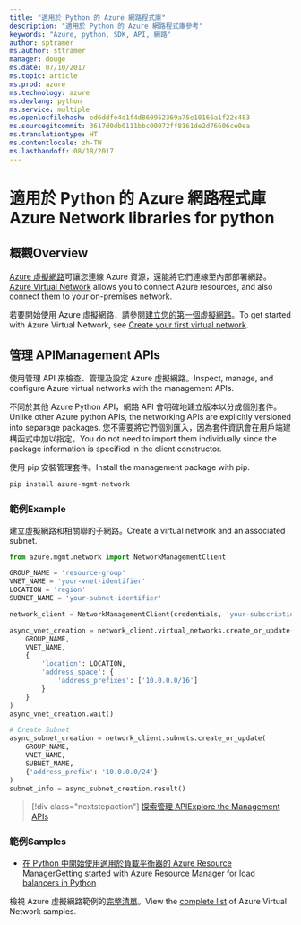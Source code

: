 ```yaml
---
title: "適用於 Python 的 Azure 網路程式庫"
description: "適用於 Python 的 Azure 網路程式庫參考"
keywords: "Azure, python, SDK, API, 網路"
author: sptramer
ms.author: sttramer
manager: douge
ms.date: 07/10/2017
ms.topic: article
ms.prod: azure
ms.technology: azure
ms.devlang: python
ms.service: multiple
ms.openlocfilehash: ed6ddfe4d1f4d860952369a75e10166a1f22c483
ms.sourcegitcommit: 3617d0db0111bbc00072ff8161de2d76606ce0ea
ms.translationtype: HT
ms.contentlocale: zh-TW
ms.lasthandoff: 08/18/2017
---
```

# <a name="azure-network-libraries-for-python"></a><span data-ttu-id="45b25-104">適用於 Python 的 Azure 網路程式庫</span><span class="sxs-lookup"><span data-stu-id="45b25-104">Azure Network libraries for python</span></span>

## <a name="overview"></a><span data-ttu-id="45b25-105">概觀</span><span class="sxs-lookup"><span data-stu-id="45b25-105">Overview</span></span>

<span data-ttu-id="45b25-106">[Azure 虛擬網路](/azure/virtual-network/virtual-networks-overview)可讓您連線 Azure 資源，還能將它們連線至內部部署網路。</span><span class="sxs-lookup"><span data-stu-id="45b25-106">[Azure Virtual Network](/azure/virtual-network/virtual-networks-overview) allows you to connect Azure resources, and also connect them to your on-premises network.</span></span>

<span data-ttu-id="45b25-107">若要開始使用 Azure 虛擬網路，請參閱[建立您的第一個虛擬網路](/azure/virtual-network/virtual-network-get-started-vnet-subnet)。</span><span class="sxs-lookup"><span data-stu-id="45b25-107">To get started with Azure Virtual Network, see [Create your first virtual network](/azure/virtual-network/virtual-network-get-started-vnet-subnet).</span></span>

## <a name="management-apis"></a><span data-ttu-id="45b25-108">管理 API</span><span class="sxs-lookup"><span data-stu-id="45b25-108">Management APIs</span></span>

<span data-ttu-id="45b25-109">使用管理 API 來檢查、管理及設定 Azure 虛擬網路。</span><span class="sxs-lookup"><span data-stu-id="45b25-109">Inspect, manage, and configure Azure virtual networks with the management APIs.</span></span>

<span data-ttu-id="45b25-110">不同於其他 Azure Python API，網路 API 會明確地建立版本以分成個別套件。</span><span class="sxs-lookup"><span data-stu-id="45b25-110">Unlike other Azure python APIs, the networking APIs are explicitly versioned into separage packages.</span></span> <span data-ttu-id="45b25-111">您不需要將它們個別匯入，因為套件資訊會在用戶端建構函式中加以指定。</span><span class="sxs-lookup"><span data-stu-id="45b25-111">You do not need to import them individually since the package information is specified in the client constructor.</span></span>

<span data-ttu-id="45b25-112">使用 pip 安裝管理套件。</span><span class="sxs-lookup"><span data-stu-id="45b25-112">Install the management package with pip.</span></span>

```bash
pip install azure-mgmt-network
```

### <a name="example"></a><span data-ttu-id="45b25-113">範例</span><span class="sxs-lookup"><span data-stu-id="45b25-113">Example</span></span>

<span data-ttu-id="45b25-114">建立虛擬網路和相關聯的子網路。</span><span class="sxs-lookup"><span data-stu-id="45b25-114">Create a virtual network and an associated subnet.</span></span>

```python
from azure.mgmt.network import NetworkManagementClient

GROUP_NAME = 'resource-group'
VNET_NAME = 'your-vnet-identifier'
LOCATION = 'region'
SUBNET_NAME = 'your-subnet-identifier'

network_client = NetworkManagementClient(credentials, 'your-subscription-id')

async_vnet_creation = network_client.virtual_networks.create_or_update(
    GROUP_NAME,
    VNET_NAME,
    {
        'location': LOCATION,
        'address_space': {
            'address_prefixes': ['10.0.0.0/16']
        }
    }
)
async_vnet_creation.wait()

# Create Subnet
async_subnet_creation = network_client.subnets.create_or_update(
    GROUP_NAME,
    VNET_NAME,
    SUBNET_NAME,
    {'address_prefix': '10.0.0.0/24'}
)
subnet_info = async_subnet_creation.result()
```

> [!div class="nextstepaction"]
> [<span data-ttu-id="45b25-115">探索管理 API</span><span class="sxs-lookup"><span data-stu-id="45b25-115">Explore the Management APIs</span></span>](/python/api/overview/azure/network/managementlibrary)

### <a name="samples"></a><span data-ttu-id="45b25-116">範例</span><span class="sxs-lookup"><span data-stu-id="45b25-116">Samples</span></span>

* <span data-ttu-id="45b25-117">[在 Python 中開始使用適用於負載平衡器的 Azure Resource Manager][1]</span><span class="sxs-lookup"><span data-stu-id="45b25-117">[Getting started with Azure Resource Manager for load balancers in Python][1]</span></span>

<span data-ttu-id="45b25-118">檢視 Azure 虛擬網路範例的[完整清單](https://azure.microsoft.com/en-us/resources/samples/?platform=python&term=virtual%20network)。</span><span class="sxs-lookup"><span data-stu-id="45b25-118">View the [complete list](https://azure.microsoft.com/en-us/resources/samples/?platform=python&term=virtual%20network) of Azure Virtual Network samples.</span></span>

[1]: [https://azure.microsoft.com/en-us/resources/samples/network-python-manage-loadbalancer/]
